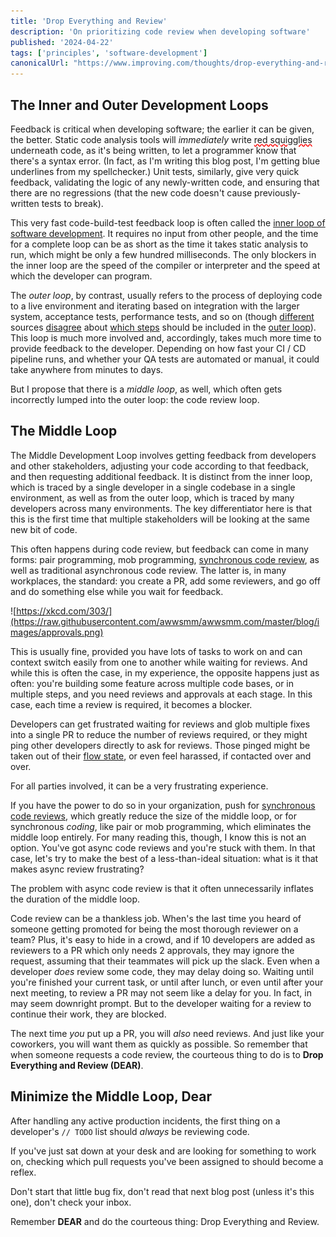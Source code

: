 ```yaml
---
title: 'Drop Everything and Review'
description: 'On prioritizing code review when developing software'
published: '2024-04-22'
tags: ['principles', 'software-development']
canonicalUrl: "https://www.improving.com/thoughts/drop-everything-and-review"
---
```


## The Inner and Outer Development Loops

Feedback is critical when developing software; the earlier it can be given, the better. Static code analysis tools will _immediately_ write <span style="text-decoration:underline;text-decoration-style:wavy;text-decoration-color: red;">red squigglies</span> underneath code, as it's being written, to let a programmer know that there's a syntax error. (In fact, as I'm writing this blog post, I'm getting blue underlines from my spellchecker.) Unit tests, similarly, give very quick feedback, validating the logic of any newly-written code, and ensuring that there are no regressions (that the new code doesn't cause previously-written tests to break).

This very fast code-build-test feedback loop is often called the [inner loop of software development](https://sourcegraph.com/blog/developer-productivity-thoughts). It requires no input from other people, and the time for a complete loop can be as short as the time it takes static analysis to run, which might be only a few hundred milliseconds. The only blockers in the inner loop are the speed of the compiler or interpreter and the speed at which the developer can program.

The _outer loop_, by contrast, usually refers to the process of deploying code to a live environment and iterating based on integration with the larger system, acceptance tests, performance tests, and so on (though [different](https://sourcegraph.com/blog/developer-productivity-thoughts) sources [disagree](https://docs.stakater.com/saap/for-developers/explanation/inner-outer-loop.html) about [which steps](https://notes.paulswail.com/public/The+inner+and+outer+loops+of+software+development+workflow) should be included in the [outer loop](https://www.mckinsey.com/industries/technology-media-and-telecommunications/our-insights/yes-you-can-measure-software-developer-productivity)). This loop is much more involved and, accordingly, takes much more time to provide feedback to the developer. Depending on how fast your CI / CD pipeline runs, and whether your QA tests are automated or manual, it could take anywhere from minutes to days.

But I propose that there is a _middle loop_, as well, which often gets incorrectly lumped into the outer loop: the code review loop.

## The Middle Loop

The Middle Development Loop involves getting feedback from developers and other stakeholders, adjusting your code according to that feedback, and then requesting additional feedback. It is distinct from the inner loop, which is traced by a single developer in a single codebase in a single environment, as well as from the outer loop, which is traced by many developers across many environments. The key differentiator here is that this is the first time that multiple stakeholders will be looking at the same new bit of code.

This often happens during code review, but feedback can come in many forms: pair programming, mob programming, [synchronous code review](https://glia.engineering/the-case-for-synchronous-code-reviews-51a19b76b7b7), as well as traditional asynchronous code review. The latter is, in many workplaces, the standard: you create a PR, add some reviewers, and go off and do something else while you wait for feedback.

![https://xkcd.com/303/](https://raw.githubusercontent.com/awwsmm/awwsmm.com/master/blog/images/approvals.png)

This is usually fine, provided you have lots of tasks to work on and can context switch easily from one to another while waiting for reviews. And while this is often the case, in my experience, the opposite happens just as often: you're building some feature across multiple code bases, or in multiple steps, and you need reviews and approvals at each stage. In this case, each time a review is required, it becomes a blocker.

Developers can get frustrated waiting for reviews and glob multiple fixes into a single PR to reduce the number of reviews required, or they might ping other developers directly to ask for reviews. Those pinged might be taken out of their [flow state](https://github.blog/2024-01-22-how-to-get-in-the-flow-while-coding-and-why-its-important), or even feel harassed, if contacted over and over.

For all parties involved, it can be a very frustrating experience.

If you have the power to do so in your organization, push for [synchronous code reviews](https://glia.engineering/the-case-for-synchronous-code-reviews-51a19b76b7b7), which greatly reduce the size of the middle loop, or for synchronous _coding_, like pair or mob programming, which eliminates the middle loop entirely. For many reading this, though, I know this is not an option. You've got async code reviews and you're stuck with them. In that case, let's try to make the best of a less-than-ideal situation: what is it that makes async review frustrating?

The problem with async code review is that it often unnecessarily inflates the duration of the middle loop.

Code review can be a thankless job. When's the last time you heard of someone getting promoted for being the most thorough reviewer on a team? Plus, it's easy to hide in a crowd, and if 10 developers are added as reviewers to a PR which only needs 2 approvals, they may ignore the request, assuming that their teammates will pick up the slack. Even when a developer _does_ review some code, they may delay doing so. Waiting until you're finished your current task, or until after lunch, or even until after your next meeting, to review a PR may not seem like a delay for you. In fact, in may seem downright prompt. But to the developer waiting for a review to continue their work, they are blocked.

The next time _you_ put up a PR, you will _also_ need reviews. And just like your coworkers, you will want them as quickly as possible. So remember that when someone requests a code review, the courteous thing to do is to **Drop Everything and Review (DEAR)**.

## Minimize the Middle Loop, Dear

After handling any active production incidents, the first thing on a developer's <span style="white-space: nowrap"> `// TODO` </span> list should _always_ be reviewing code.

If you've just sat down at your desk and are looking for something to work on, checking which pull requests you've been assigned to should become a reflex.

Don't start that little bug fix, don't read that next blog post (unless it's this one), don't check your inbox.

Remember **DEAR** and do the courteous thing: Drop Everything and Review.
